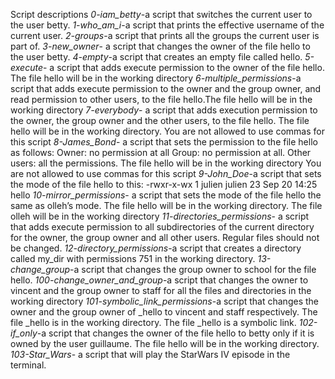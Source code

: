 Script descriptions
_0-iam_betty_-a script that switches the current user to the user betty.
_1-who_am_i_-a script that prints the effective username of the current user.
_2-groups_-a script that prints all the groups the current user is part of.
_3-new_owner_- a script that changes the owner of the file hello to the user betty.
_4-empty_-a script that creates an empty file called hello.
_5-execute_- a script that adds execute permission to the owner of the file hello.
The file hello will be in the working directory
_6-multiple_permissions_-a script that adds execute permission to the owner and the group owner, and read permission to other users, to the file hello.The file hello will be in the working directory
_7-everybody_- a script that adds execution permission to the owner, the group owner and the other users, to the file hello. The file hello will be in the working directory. You are not allowed to use commas for this script
_8-James_Bond_- a script that sets the permission to the file hello as follows:
Owner: no permission at all
Group: no permission at all. Other users: all the permissions. The file hello will be in the working directory You are not allowed to use commas for this script
_9-John_Doe_-a script that sets the mode of the file hello to this:
-rwxr-x-wx 1 julien julien 23 Sep 20 14:25 hello
_10-mirror_permissions_- a script that sets the mode of the file hello the same as olleh’s mode. The file hello will be in the working directory. The file olleh will be in the working directory
_11-directories_permissions_- a script that adds execute permission to all subdirectories of the current directory for the owner, the group owner and all other users. Regular files should not be changed.
_12-directory_permissions_-a script that creates a directory called my_dir with permissions 751 in the working directory.
_13-change_group_-a script that changes the group owner to school for the file hello.
_100-change_owner_and_group_-a script that changes the owner to vincent and the group owner to staff for all the files and directories in the working directory
_101-symbolic_link_permissions_-a script that changes the owner and the group owner of _hello to vincent and staff respectively. The file _hello is in the working directory. The file _hello is a symbolic link.
_102-if_only_-a script that changes the owner of the file hello to betty only if it is owned by the user guillaume. The file hello will be in the working directory.
_103-Star_Wars_- a script that will play the StarWars IV episode in the terminal.
